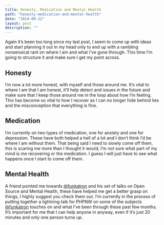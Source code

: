 ```yaml
---
title: Honesty, Medication and Mental Health
path: "honesty-medication-and-mental-health"
date: "2014-09-22"
layout: post
description: ""
---
```

Again it’s been too long since my last post, I seem to come up with ideas and start planning it out in my head only to end up with a rambling nonsensical rant on where I am and what I’ve gone through. This time I’m going to structure it and make sure I get my point across.

## Honesty

I’m now a lot more honest, with myself and those around me. It’s vital to where I am that I am honest, it’ll help detect and issues in the future and make sure that I keep those around me in the loop about how I’m feeling. This has become so vital to how I recover as I can no longer hide behind lies and the misconception that everything is fine.

## Medication

I’m currently on two types of medication, one for anxiety and one for depression. These have both helped a hell of a lot and I don’t think I’d be where I am without them. That being said I need to slowly come off them, this is scaring me  more than I thought it would, I’m not sure what part of my mind is me recovering or the medication. I guess I will just have to see what happens once I start to come off them.

## Mental Health

A friend pointed me towards [@funkatron](https://twitter.com/funkatron) and his set of talks on Open Source and Mental Health, these have helped me get a better grasp on things, I highly suggest you check them out. I’m currently in the process of putting together a lightning talk for PHPNW on some of the subjects [@funkatron](https://twitter.com/funkatron) touches on and what I’ve been through these past few months. It’s important for me that I can help anyone in anyway, even if it’s just 20 minutes and only one person turns up.
